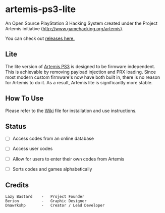 # artemis-ps3-lite
An Open Source PlayStation 3 Hacking System created under the Project Artemis initiative (http://www.gamehacking.org/artemis).

You can check out [releases here.](https://github.com/GameHackingDotOrg/artemis-ps3-lite/releases/)

Lite
-----------
The lite version of [Artemis PS3](https://github.com/GameHackingDotOrg/ArtemisPS3) is designed to be firmware independent. This is achievable by removing payload injection and PRX loading. Since most modern custom firmware's now have both built in, there is no reason for Artemis to do it. As a result, Artemis lite is significantly more stable.


How To Use
----------
Please refer to the [Wiki](https://github.com/GameHackingDotOrg/artemis-ps3-lite/wiki) file for installation and use instructions.


Status
-------

- [ ] Access codes from an online database
- [ ] Access user codes
- [ ] Allow for users to enter their own codes from Artemis
- [ ] Sorts codes and games alphabetically


Credits
-------

    Lazy Bastard    -   Project Founder
    Berion          -   Graphic Designer
    Dnawrkshp       -   Creator / Lead Developer
